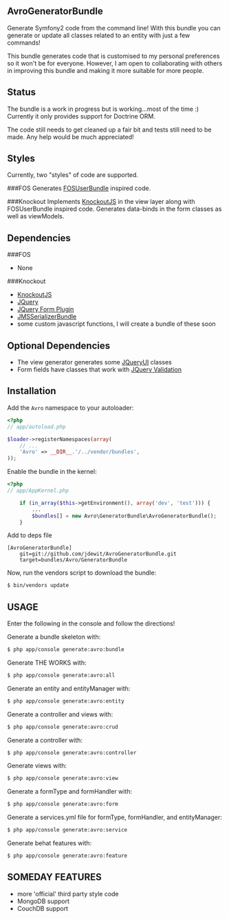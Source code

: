 AvroGeneratorBundle
-------------------
Generate Symfony2 code from the command line!
With this bundle you can generate or update 
all classes related to an entity with just a few commands!

This bundle generates code that is customised to my personal 
preferences so it won't be for everyone. However, I am open 
to collaborating with others in improving this bundle and 
making it more suitable for more people. 

Status
------
The bundle is a work in progress but is working...most of the time :) 
Currently it only provides support for Doctrine ORM.

The code still needs to get cleaned up a 
fair bit and tests still need to be made. Any help would be much appreciated!

Styles
------
Currently, two "styles" of code are supported. 

###FOS 
Generates <a href="https://github.com/FriendsOfSymfony/FOSUserBundle">FOSUserBundle</a> inspired code.

###Knockout
Implements <a href="http://knockoutjs.com">KnockoutJS</a> in the view layer along 
with FOSUserBundle inspired code.
Generates data-binds in the form classes as well as viewModels.

Dependencies
------------
###FOS
- None

###Knockout
- <a href="http://knockoutjs.com">KnockoutJS</a>
- <a href="http://jquery.com">JQuery</a>
- <a href="http://jquery.malsup.com/form/">JQuery Form Plugin</a>
- <a href="https://github.com/schmittjoh/JMSSerializerBundle">JMSSerializerBundle</a>
- some custom javascript functions, I will create a bundle of these soon

Optional Dependencies
---------------------
- The view generator generates some <a href="http://jqueryui.com">JQueryUI</a> classes
- Form fields have classes that work with <a href="http://bassistance.de/jquery-plugins/jquery-plugin-validation/">JQuery Validation</a>

Installation
------------
Add the `Avro` namespace to your autoloader:

``` php
<?php
// app/autoload.php

$loader->registerNamespaces(array(
    // ...
    'Avro' => __DIR__.'/../vendor/bundles',
));
```

Enable the bundle in the kernel:

``` php
<?php
// app/AppKernel.php

    if (in_array($this->getEnvironment(), array('dev', 'test'))) {
        ...
        $bundles[] = new Avro\GeneratorBundle\AvroGeneratorBundle();
    }
```

Add to deps file
    
```
[AvroGeneratorBundle]
    git=git://github.com/jdewit/AvroGeneratorBundle.git
    target=bundles/Avro/GeneratorBundle
```

Now, run the vendors script to download the bundle:

``` bash
$ bin/vendors update
```

USAGE
-----
Enter the following in the console and follow the directions!

Generate a bundle skeleton with:

``` bash
$ php app/console generate:avro:bundle
```
Generate THE WORKS with:

``` bash
$ php app/console generate:avro:all
```

Generate an entity and entityManager with:

``` bash
$ php app/console generate:avro:entity
```

Generate a controller and views with:

``` bash
$ php app/console generate:avro:crud
```

Generate a controller with:

``` bash
$ php app/console generate:avro:controller
```

Generate views with:

``` bash
$ php app/console generate:avro:view
```

Generate a formType and formHandler with:

``` bash
$ php app/console generate:avro:form
```

Generate a services.yml file for formType, formHandler, and entityManager:

``` bash
$ php app/console generate:avro:service
```

Generate behat features with:

``` bash
$ php app/console generate:avro:feature
```

SOMEDAY FEATURES
----------------
- more 'official' third party style code
- MongoDB support
- CouchDB support
